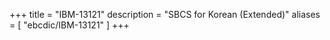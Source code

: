 +++
title = "IBM-13121"
description = "SBCS for Korean (Extended)"
aliases = [ "ebcdic/IBM-13121" ]
+++
